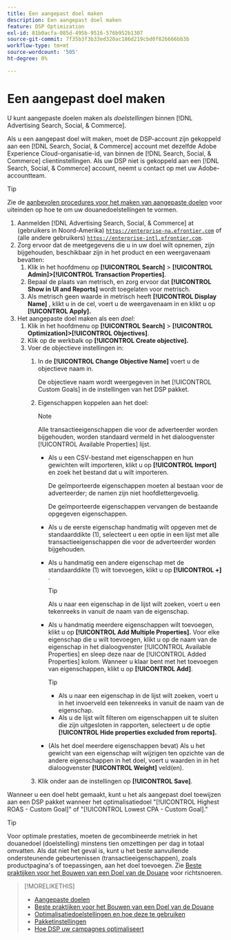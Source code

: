 ```yaml
---
title: Een aangepast doel maken
description: Een aangepast doel maken
feature: DSP Optimization
exl-id: 81b0acfa-085d-495b-9516-576b952b1307
source-git-commit: 7f35b3f3b33ed320ac186d219cbd0f826666bb3b
workflow-type: tm+mt
source-wordcount: '505'
ht-degree: 0%

---
```


# Een aangepast doel maken

U kunt aangepaste doelen maken als *doelstellingen* binnen [!DNL Advertising Search, Social, & Commerce].

Als u een aangepast doel wilt maken, moet de DSP-account zijn gekoppeld aan een [!DNL Search, Social, & Commerce] account met dezelfde Adobe Experience Cloud-organisatie-id, van binnen de [!DNL Search, Social, & Commerce] clientinstellingen. Als uw DSP niet is gekoppeld aan een [!DNL Search, Social, & Commerce] account, neemt u contact op met uw Adobe-accountteam.

>[!TIP]
>
>Zie de [aanbevolen procedures voor het maken van aangepaste doelen](custom-goal-best-practices.md) voor uiteinden op hoe te om uw douanedoelstellingen te vormen.

1. Aanmelden [!DNL Advertising Search, Social, & Commerce] at (gebruikers in Noord-Amerika) [`https://enterprise-na.efrontier.com`](https://enterprise-na.efrontier.com) of (alle andere gebruikers) [`https://enterprise-intl.efrontier.com`](https://enterprise-intl.efrontier.com).
1. Zorg ervoor dat de meetgegevens die u in uw doel wilt opnemen, zijn bijgehouden, beschikbaar zijn in het product en een weergavenaam bevatten:
   1. Klik in het hoofdmenu op **[!UICONTROL Search]** > **[!UICONTROL Admin]>[!UICONTROL Transaction Properties]**.
   1. Bepaal de plaats van metrisch, en zorg ervoor dat **[!UICONTROL Show in UI and Reports]** wordt toegelaten voor metrisch.
   1. Als metrisch geen waarde in metrisch heeft **[!UICONTROL Display Name]** , klikt u in de cel, voert u de weergavenaam in en klikt u op **[!UICONTROL Apply].**
1. Het aangepaste doel maken als een *doel*:
   1. Klik in het hoofdmenu op **[!UICONTROL Search]** > **[!UICONTROL Optimization]>[!UICONTROL Objectives]**.
   1. Klik op de werkbalk op **[!UICONTROL Create objective].**
   1. Voer de objectieve instellingen in:
      1. In de **[!UICONTROL Change Objective Name]** voert u de objectieve naam in.

         De objectieve naam wordt weergegeven in het [!UICONTROL Custom Goals] in de instellingen van het DSP pakket.

      1. Eigenschappen koppelen aan het doel:

         >[!NOTE]
         >
         > Alle transactieeigenschappen die voor de adverteerder worden bijgehouden, worden standaard vermeld in het dialoogvenster [!UICONTROL Available Properties] lijst.

         * Als u een CSV-bestand met eigenschappen en hun gewichten wilt importeren, klikt u op **[!UICONTROL Import]** en zoek het bestand dat u wilt importeren.

            De geïmporteerde eigenschappen moeten al bestaan voor de adverteerder; de namen zijn niet hoofdlettergevoelig.

            De geïmporteerde eigenschappen vervangen de bestaande opgegeven eigenschappen.

         * Als u de eerste eigenschap handmatig wilt opgeven met de standaarddikte (1), selecteert u een optie in een lijst met alle transactieeigenschappen die voor de adverteerder worden bijgehouden.

         * Als u handmatig een andere eigenschap met de standaarddikte (1) wilt toevoegen, klikt u op **[!UICONTROL +]** .

            >[!TIP]
            >
            > Als u naar een eigenschap in de lijst wilt zoeken, voert u een tekenreeks in vanuit de naam van de eigenschap.

         * Als u handmatig meerdere eigenschappen wilt toevoegen, klikt u op **[!UICONTROL Add Multiple Properties].** Voor elke eigenschap die u wilt toevoegen, klikt u op de naam van de eigenschap in het dialoogvenster [!UICONTROL Available Properties] en sleep deze naar de [!UICONTROL Added Properties] kolom. Wanneer u klaar bent met het toevoegen van eigenschappen, klikt u op **[!UICONTROL Add]**.

            >[!TIP]
            >
            >* Als u naar een eigenschap in de lijst wilt zoeken, voert u in het invoerveld een tekenreeks in vanuit de naam van de eigenschap.
            >* Als u de lijst wilt filteren om eigenschappen uit te sluiten die zijn uitgesloten in rapporten, selecteert u de optie **[!UICONTROL Hide properties excluded from reports].**


         * (Als het doel meerdere eigenschappen bevat) Als u het gewicht van een eigenschap wilt wijzigen ten opzichte van de andere eigenschappen in het doel, voert u waarden in in het dialoogvenster **[!UICONTROL Weight]** veld(en).
      1. Klik onder aan de instellingen op **[!UICONTROL Save]**.


Wanneer u een doel hebt gemaakt, kunt u het als aangepast doel toewijzen aan een DSP pakket wanneer het optimalisatiedoel &quot;[!UICONTROL Highest ROAS - Custom Goal]&quot; of &quot;[!UICONTROL Lowest CPA - Custom Goal].&quot;

>[!TIP]
>
>Voor optimale prestaties, moeten de gecombineerde metriek in het douanedoel (doelstelling) minstens tien omzettingen per dag in totaal omvatten. Als dat niet het geval is, kunt u het beste aanvullende ondersteunende gebeurtenissen (transactieeigenschappen), zoals productpagina&#39;s of toepassingen, aan het doel toevoegen. Zie [Beste praktijken voor het Bouwen van een Doel van de Douane](custom-goal-best-practices.md) voor richtsnoeren.

>[!MORELIKETHIS]
>
>* [Aangepaste doelen](custom-goal-about.md)
>* [Beste praktijken voor het Bouwen van een Doel van de Douane](custom-goal-best-practices.md)
>* [Optimalisatiedoelstellingen en hoe deze te gebruiken](optimization-goals.md)
>* [Pakketinstellingen](/help/dsp/campaign-management/packages/package-settings.md)
> * [Hoe DSP uw campagnes optimaliseert](optimization-how-dsp-optimizes-campaigns.md)


